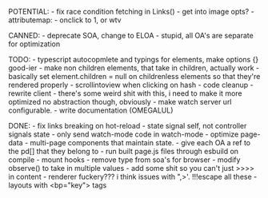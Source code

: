 POTENTIAL:
    - fix race condition fetching in Links()
    - get into image opts?
    - attributemap:
        - onclick to 1, or wtv

CANNED: 
    - deprecate SOA, change to ELOA
        - stupid, all OA's are separate for optimization

TODO:
    - typescript autocopmlete and typings for elements, make options {} good-ier
    - make non children elements, that take in children, actually work
        - basically set element.children = null on childrenless elements so that they're rendered properly
    - scrollintoview when clicking on hash
    - code cleanup
    - rewrite client
        - there's some weird shit with this, i need to make it more optimized
          no abstraction though, obviously
    - make watch server url configurable.
    - write documentation (OMEGALUL)

DONE: 
    - fix links breaking on hot-reload
    - state signal self, not controller signals state
    - only send watch-mode code in watch-mode
    - optimize page-data
    - multi-page components that maintain state.
    - give each OA a ref to the pd[] that they belong to
    - run built page.js files through esbuild on compile
    - mount hooks
    - remove type from soa's for browser
    - modify observe() to take in multiple values
    - add some shit so you can't just >>>> in content
    - renderer fuckery??? i think issues with ",>'. !!!escape all these
    - layouts with <bp="key"> tags

